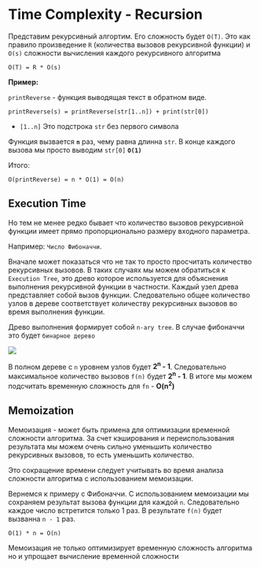 # Time Complexity - Recursion

Представим рекурсивный алгортим. Его сложность будет `O(T)`. Это как правило произведение `R` (количества вызовов рекурсивной функции) и `O(s)` сложности вычисления каждого рекурсивного алгоритма

```
O(T) = R * O(s)
```

**Пример:**

`printReverse` - функция выводящая текст в обратном виде. 

```
printReverse(s) = printReverse(str[1..n]) + print(str[0])
```

- `[1..n]` Это подстрока `str` без первого символа

Функция вызвается **`n`** раз, чему равна длинна `str`. В конце каждого вызова мы просто выводим `str[0]` **`O(1)`**

Итого: 

```
O(printReverse) = n * O(1) = O(n)
```

## Execution Time

Но тем не менее редко бывает что количество вызовов рекурсивной функции имеет прямо пропорционально размеру входного параметра.

Например: `Число Фибоначчи`.

Вначале может показаться что не так то просто просчитать количество рекурсивных вызовов. В таких случаях мы можем обратиться к `Execution Tree`, это древо которое используется для объяснения выполнения рекурсивной функции в частности. Каждый узел древа представляет собой вызов функции. Следовательно общее количество узлов в дереве соответствует количеству рекурсивных вызовов во время выполнения функции. 

Древо выполнения формирует собой `n-ary tree`. В случае фибоначчи это будет `бинарное дерево`

![](https://assets.leetcode.com/uploads/2019/01/25/fibonacci.png)

В полном дереве с `n` уровнем узлов будет **2<sup>n</sup> - 1**. Следовательно максимальное количество вызовов `f(n)` будет **2<sup>n</sup> - 1**. В итоге мы можем подсчитать временную сложность для `fn` - **O(n<sup>2</sup>)**

## Memoization

Мемоизация - может быть примена для оптимизации временной сложности алгоритма. За счет кэширования и переиспользования результата мы можем очень сильно уменьшить количество рекурсивных вызовов, то есть уменьшить количество.

Это сокращение времени следует учитывать во время анализа сложности алгоритма с использованием мемоизации.

Вернемся к примеру с Фибоначчи. С использованием мемоизации мы сохраняем результат вызова функции для каждой `n`. Следовательно каждое число встретится только 1 раз. В результате `f(n)` будет вызванна `n - 1` раз. 

```
O(1) * n = O(n)
```

Мемоизация не только оптимизирует временную сложность алгоритма но и упрощает вычисление временной сложности